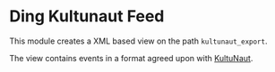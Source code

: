 # Ding Kultunaut Feed

This module creates a XML based view on the path `kultunaut_export`.

The view contains events in a format agreed upon with
[KultuNaut](http://www.kultunaut.dk/).
